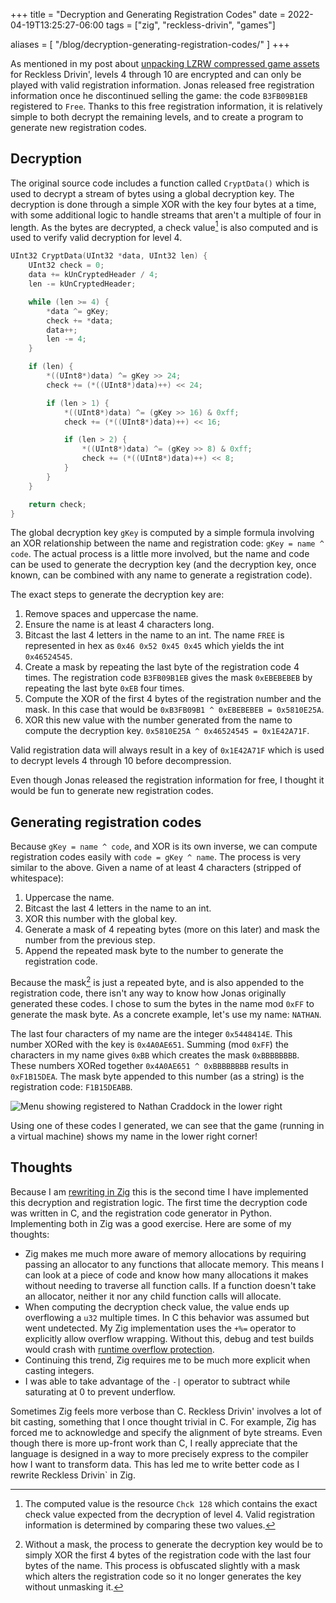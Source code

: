 +++
title = "Decryption and Generating Registration Codes"
date = 2022-04-19T13:25:27-06:00
tags = ["zig", "reckless-drivin", "games"]

aliases = [
   "/blog/decryption-generating-registration-codes/"
]
+++

As mentioned in my post about [unpacking LZRW compressed game
assets](/blog/resource-forks-and-lzrw-compression) for Reckless Drivin', levels
4 through 10 are encrypted and can only be played with valid registration
information. Jonas released free registration information once he discontinued
selling the game: the code `B3FB09B1EB` registered to `Free`. Thanks to this
free registration information, it is relatively simple to both decrypt the
remaining levels, and to create a program to generate new registration codes.

## Decryption

The original source code includes a function called `CryptData()` which is used
to decrypt a stream of bytes using a global decryption key. The decryption is
done through a simple XOR with the key four bytes at a time, with some
additional logic to handle streams that aren't a multiple of four in length. As
the bytes are decrypted, a check value[^check] is also computed and is used to verify
valid decryption for level 4.

[^check]: The computed value is the resource `Chck 128` which contains the exact
  check value expected from the decryption of level 4. Valid registration
  information is determined by comparing these two values.

```c
UInt32 CryptData(UInt32 *data, UInt32 len) {
    UInt32 check = 0;
    data += kUnCryptedHeader / 4;
    len -= kUnCryptedHeader;

    while (len >= 4) {
        *data ^= gKey;
        check += *data;
        data++;
        len -= 4;
    }

    if (len) {
        *((UInt8*)data) ^= gKey >> 24;
        check += (*((UInt8*)data)++) << 24;

        if (len > 1) {
            *((UInt8*)data) ^= (gKey >> 16) & 0xff;
            check += (*((UInt8*)data)++) << 16;

            if (len > 2) {
                *((UInt8*)data) ^= (gKey >> 8) & 0xff;
                check += (*((UInt8*)data)++) << 8;
            }
        }
    }

    return check;
}
```

The global decryption key `gKey` is computed by a simple formula involving an
XOR relationship between the name and registration code: `gKey = name ^ code`.
The actual process is a little more involved, but the name and code can be used
to generate the decryption key (and the decryption key, once known, can be
combined with any name to generate a registration code).

The exact steps to generate the decryption key are:
1. Remove spaces and uppercase the name.
2. Ensure the name is at least 4 characters long.
3. Bitcast the last 4 letters in the name to an int. The name `FREE` is
   represented in hex as `0x46 0x52 0x45 0x45` which yields the int
   `0x46524545`.
4. Create a mask by repeating the last byte of the registration code 4 times.
   The registration code `B3FB09B1EB` gives the mask `0xEBEBEBEB` by repeating
   the last byte `0xEB` four times.
5. Compute the XOR of the first 4 bytes of the registration number and the mask.
   In this case that would be `0xB3FB09B1 ^ 0xEBEBEBEB = 0x5810E25A`.
6. XOR this new value with the number generated from the name to compute the
   decryption key. `0x5810E25A ^ 0x46524545 = 0x1E42A71F`.

Valid registration data will always result in a key of `0x1E42A71F` which is
used to decrypt levels 4 through 10 before decompression.

Even though Jonas released the registration information for free, I thought it
would be fun to generate new registration codes.

## Generating registration codes

Because `gKey = name ^ code`, and XOR is its own inverse, we can compute
registration codes easily with `code = gKey ^ name`. The process is very similar
to the above. Given a name of at least 4 characters (stripped of whitespace):
1. Uppercase the name.
2. Bitcast the last 4 letters in the name to an int.
3. XOR this number with the global key.
4. Generate a mask of 4 repeating bytes (more on this later) and mask the number
   from the previous step.
5. Append the repeated mask byte to the number to generate the registration
   code.

Because the mask[^masking] is just a repeated byte, and is also appended to the
registration code, there isn't any way to know how Jonas originally generated
these codes. I chose to sum the bytes in the name mod `0xFF` to generate the
mask byte. As a concrete example, let's use my name: `NATHAN`.

[^masking]: Without a mask, the process to generate the decryption key would be to simply
XOR the first 4 bytes of the registration code with the last four bytes of the
name. This process is obfuscated slightly with a mask which alters the
registration code so it no longer generates the key without unmasking it.

The last four characters of my name are the integer `0x5448414E`. This number
XORed with the key is `0x4A0AE651`. Summing (mod `0xFF`) the characters in my
name gives `0xBB` which creates the mask `0xBBBBBBBB`. These numbers XORed
together `0x4A0AE651 ^ 0xBBBBBBBB` results in `0xF1B15DEA`. The mask byte
appended to this number (as a string) is the registration code: `F1B15DEABB`.

![Menu showing registered to Nathan Craddock in the lower
right](/images/registered-to-nathan.jpg)

Using one of these codes I generated, we can see that the game (running in a
virtual machine) shows my name in the lower right corner!

## Thoughts

Because I am [rewriting in Zig](/blog/moving-to-zig) this is the second time I
have implemented this decryption and registration logic. The first time the
decryption code was written in C, and the registration code generator in Python.
Implementing both in Zig was a good exercise. Here are some of my thoughts:

* Zig makes me much more aware of memory allocations by requiring passing an
  allocator to any functions that allocate memory. This means I can look at a
  piece of code and know how many allocations it makes without needing to
  traverse all function calls. If a function doesn't take an allocator, neither
  it nor any child function calls will allocate.
* When computing the decryption check value, the value ends up overflowing a
  `u32` multiple times. In C this behavior was assumed but went undetected. My
  Zig implementation uses the `+%=` operator to explicitly allow overflow
  wrapping. Without this, debug and test builds would crash with [runtime
  overflow
  protection](https://ziglang.org/documentation/0.9.1/#Integer-Overflow).
* Continuing this trend, Zig requires me to be much more explicit when casting
  integers.
* I was able to take advantage of the `-|` operator to subtract while saturating
  at 0 to prevent underflow.

Sometimes Zig feels more verbose than C. Reckless Drivin' involves a lot of bit
casting, something that I once thought trivial in C. For example, Zig has forced
me to acknowledge and specify the alignment of byte streams. Even though there
is more up-front work than C, I really appreciate that the language is designed
in a way to more precisely express to the compiler how I want to transform data.
This has led me to write better code as I rewrite Reckless Drivin` in Zig.
